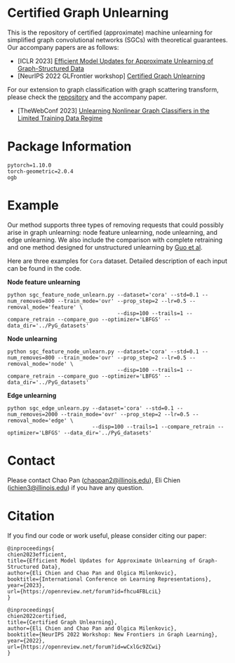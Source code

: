 # Certified Graph Unlearning

This is the repository of certified (approximate) machine unlearning for simplified graph convolutional networks (SGCs) with theoretical guarantees. Our accompany papers are as follows:

- [ICLR 2023] [Efficient Model Updates for Approximate Unlearning of Graph-Structured Data](https://openreview.net/forum?id=fhcu4FBLciL)
- [NeurIPS 2022 GLFrontier workshop] [Certified Graph Unlearning](https://openreview.net/forum?id=wCxlGc9ZCwi)

For our extension to graph classification with graph scattering transform, please check the [repository](https://github.com/thupchnsky/graph_unlearn) and the accompany paper.

- [TheWebConf 2023] [Unlearning Nonlinear Graph Classifiers in the Limited Training Data Regime](https://arxiv.org/abs/2211.03216)

# Package Information
```
pytorch=1.10.0
torch-geometric=2.0.4
ogb
```

# Example
Our method supports three types of removing requests that could possibly arise in graph unlearning: node feature unlearning, node unlearning, and edge unlearning. We also include the comparison with complete retraining and one method designed for unstructured unlearning by [Guo et al](https://proceedings.mlr.press/v119/guo20c.html).

Here are three examples for `Cora` dataset. Detailed description of each input can be found in the code.

**Node feature unlearning**
```
python sgc_feature_node_unlearn.py --dataset='cora' --std=0.1 --num_removes=800 --train_mode='ovr' --prop_step=2 --lr=0.5 --removal_mode='feature' \
                                   --disp=100 --trails=1 --compare_retrain --compare_guo --optimizer='LBFGS' --data_dir='../PyG_datasets'
```

**Node unlearning**
```
python sgc_feature_node_unlearn.py --dataset='cora' --std=0.1 --num_removes=800 --train_mode='ovr' --prop_step=2 --lr=0.5 --removal_mode='node' \
                                   --disp=100 --trails=1 --compare_retrain --compare_guo --optimizer='LBFGS' --data_dir='../PyG_datasets'
```

**Edge unlearning**
```
python sgc_edge_unlearn.py --dataset='cora' --std=0.1 --num_removes=2000 --train_mode='ovr' --prop_step=2 --lr=0.5 --removal_mode='edge' \
                           --disp=100 --trails=1 --compare_retrain --optimizer='LBFGS' --data_dir='../PyG_datasets'
```

# Contact
Please contact Chao Pan (chaopan2@illinois.edu), Eli Chien (ichien3@illinois.edu) if you have any question.

# Citation
If you find our code or work useful, please consider citing our paper:
```
@inproceedings{
chien2023efficient,
title={Efficient Model Updates for Approximate Unlearning of Graph-Structured Data},
author={Eli Chien and Chao Pan and Olgica Milenkovic},
booktitle={International Conference on Learning Representations},
year={2023},
url={https://openreview.net/forum?id=fhcu4FBLciL}
}

@inproceedings{
chien2022certified,
title={Certified Graph Unlearning},
author={Eli Chien and Chao Pan and Olgica Milenkovic},
booktitle={NeurIPS 2022 Workshop: New Frontiers in Graph Learning},
year={2022},
url={https://openreview.net/forum?id=wCxlGc9ZCwi}
}
```

